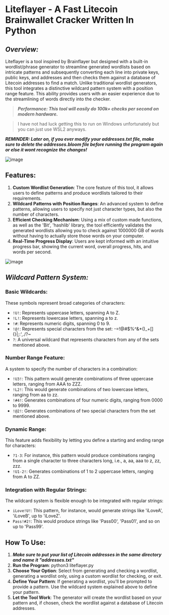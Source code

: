 # Liteflayer - A Fast Litecoin Brainwallet Cracker Written In Python

## ***Overview:***

Liteflayer is a tool inspired by Brainflayer but designed with a built-in wordlist/phrase generator to streamline generated wordlists based on intricate patterns and subsequently converting each line into private keys, public keys, and addresses and then checks them against a database of Litecoin addresses to find a match. Unlike traditional wordlist generators, this tool integrates a distinctive wildcard pattern system with a position range feature. This ability provides users with an easier experience due to the streamlining of words directly into the checker.

> ***Performance: This tool will easily do 100k+ checks per second on modern hardware.***

> I have not had luck getting this to run on Windows unfortunately but you can just use WSL2 anyways.

***REMINDER: Later on, if you ever modify your addresses.txt file, make sure to delete the addresses.bloom file before running the program again or else it wont recognize the changes!***

![image](https://github.com/BlueCookieWookie/Liteflayer/assets/118572084/3bb48bb9-67f8-4db1-97ff-55116cfbe8e6)


## Features:

1. **Custom Wordlist Generation**: The core feature of this tool, it allows users to define patterns and produce wordlists tailored to their requirements.
2. **Wildcard Patterns with Position Ranges**: An advanced system to define patterns, allowing users to specify not just character types, but also the number of characters.
3. **Efficient Checking Mechanism**: Using a mix of custom made functions, as well as the 'Bit', 'hashlib' library, the tool efficiently validates the generated wordlists allowing you to check against 1000000 GB of words without having to actually store those words on your computer.
4. **Real-Time Progress Display**: Users are kept informed with an intuitive progress bar, showing the current word, overall progress, hits, and words per second.


![image](https://github.com/BlueCookieWookie/Liteflayer/assets/118572084/22fbd020-dd51-43df-ad01-57e42196cd6a)


## ***Wildcard Pattern System:***

### Basic Wildcards:

These symbols represent broad categories of characters:

- `!U!`: Represents uppercase letters, spanning A to Z.
- `!L!`: Represents lowercase letters, spanning a to z.
- `!#`: Represents numeric digits, spanning 0 to 9.
- `!@!`: Represents special characters from the set: -=!@#$%^&*()_+[]\{}|;:',./?~
- `?`: A universal wildcard that represents characters from any of the sets mentioned above.

### Number Range Feature:

A system to specify the number of characters in a combination:

- `!U3!`: This pattern would generate combinations of three uppercase letters, ranging from AAA to ZZZ.
- `!L2!`: This would generate combinations of two lowercase letters, ranging from aa to zz.
- `!#4!`: Generates combinations of four numeric digits, ranging from 0000 to 9999.
- `!@2!`: Generates combinations of two special characters from the set mentioned above.

### Dynamic Range:

This feature adds flexibility by letting you define a starting and ending range for characters:

- `?1-3`: For instance, this pattern would produce combinations ranging from a single character to three characters long, i.e., a, aa, aaa to z, zz, zzz.
- `!U1-2!`: Generates combinations of 1 to 2 uppercase letters, ranging from A to ZZ.

### Integration with Regular Strings:

The wildcard system is flexible enough to be integrated with regular strings:

- `iLove!U!`: This pattern, for instance, would generate strings like 'iLoveA', 'iLoveB', up to 'iLoveZ'.
- `Pass!#2!`: This would produce strings like 'Pass00', 'Pass01', and so on up to 'Pass99'.

## How To Use:

1. ***Make sure to put your list of Litecoin addresses in the same directory and name it "addresses.txt"***
2. **Run the Program**: python3 liteflayer.py
3. **Choose Your Option**: Select from generating and checking a wordlist, generating a wordlist only, using a custom wordlist for checking, or exit.
4. **Define Your Pattern**: If generating a wordlist, you'll be prompted to provide a pattern. Use the wildcard system explained above to define your pattern.
5. **Let the Tool Work**: The generator will create the wordlist based on your pattern and, if chosen, check the wordlist against a database of Litecoin addresses.


